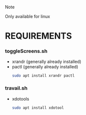 > [!NOTE]
> Only available for linux
# REQUIREMENTS

### toggleScreens.sh
- xrandr (generally already installed)
- pactl (generally already installed)
  ```bash
  sudo apt install xrandr pactl
  ```
### travail.sh
- xdotools
  ```bash
  sudo apt install xdotool
  ```